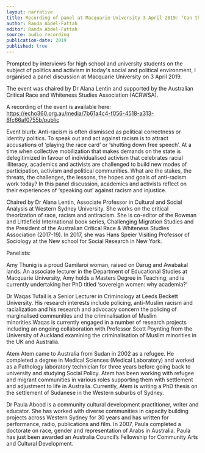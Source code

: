 ```yaml
---
layout: narrative
title: Recording of panel at Macquarie University 3 April 2019: ‘Can the Subaltern Speak?’ Navigating anti-racism, academia and advocacy as a person of colour today
author: Randa Abdel-Fattah
editor: Randa Abdel-Fattah
source: audio recording
publication-date: 2019
published: true
---
```



Prompted by interviews for high school and university students on the subject of politics and activism in today's social and political environment, I organised a panel discussion at Macquarie University on 3 April 2019.

The event was chaired by Dr Alana Lentin and supported by the Australian Critical Race and Whiteness Studies Association (ACRWSA).


A recording of the event is available here:  https://echo360.org.au/media/7b61a4c4-f056-4518-a313-6fc66af0755b/public

Event blurb:
Anti-racism is often dismissed as political correctness or identity politics. To speak out and act against racism is to attract accusations of ‘playing the race card’ or ‘shutting down free speech’. At a time when collective mobilization that makes demands on the state is delegitimized in favour of individualised activism that celebrates racial illiteracy, academics and activists are challenged to build new modes of participation, activism and political communities. What are the stakes, the threats, the challenges, the lessons, the hopes and goals of anti-racism work today? In this panel discussion, academics and activists reflect on their experiences of ‘speaking out’ against racism and injustice.

Chaired by Dr Alana Lentin, Associate Professor in Cultural and Social Analysis at Western Sydney University. She works on the critical theorization of race, racism and antiracism. She is co-editor of the Rowman and Littlefield International book series, Challenging Migration Studies and the President of the Australian Critical Race & Whiteness Studies Association (2017-19). In 2017, she was Hans Speier Visiting Professor of Sociology at the New school for Social Research in New York.

Panelists:

Amy Thunig is a proud Gamilaroi woman, raised on Darug and Awabakal lands. An associate lecturer in the Department of Educational Studies at Macquarie University, Amy holds a Masters Degree in Teaching, and is currently undertaking her PhD titled ‘sovereign women: why academia?’

Dr Waqas Tufail is a Senior Lecturer in Criminology at Leeds Beckett University. His research interests include policing, anti-Muslim racism and racialization and his research and advocacy concern the policing of marginalised communities and the criminalisation of Muslim minorities.Waqas is currently engaged in a number of research projects including an ongoing collaboration with Professor Scott Poynting from the University of Auckland examining the criminalisation of Muslim minorities in the UK and Australia.

Atem Atem came to Australia from Sudan in 2002 as a refugee. He completed a degree in Medical Sciences (Medical Laboratory) and worked as a Pathology laboratory technician for three years before going back to university and studying Social Policy. Atem has been working with refugee and migrant communities in various roles supporting them with settlement and adjustment to life in Australia. Currently, Atem is writing a PhD thesis on the settlement of Sudanese in the Western suburbs of Sydney.

Dr Paula Abood is a community cultural development practitioner, writer and educator. She has worked with diverse communities in capacity building projects across Western Sydney for 30 years and has written for performance, radio, publications and film. In 2007, Paula completed a doctorate on race, gender and representation of Arabs in Australia. Paula has just been awarded an Australia Council’s Fellowship for Community Arts and Cultural Development.
